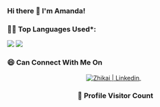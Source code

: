 ### Hi there :penguin: I'm Amanda!

### 👨‍💻 Top Languages Used*:
![](https://github-profile-summary-cards.vercel.app/api/cards/repos-per-language?username=zzhikai&theme=nord_dark)
![](https://github-profile-summary-cards.vercel.app/api/cards/most-commit-language?username=zzhikai&theme=nord_dark)

<h3><b>😄 Can Connect With Me On</b></h3>
<p align="center">
<a href="https://www.linkedin.com/in/amanda-cheng-wei-qi/" target="_blank">
  <img align="center" alt="Zhikai | Linkedin" src="https://img.shields.io/badge/LinkedIn-0077B5?style=for-the-badge&logo=linkedin&logoColor=white" />
</a> &nbsp;&nbsp;
  
<br>
  
<div align=center>
  <h3><b>📍 Profile Visitor Count</b></h3>
</div>
